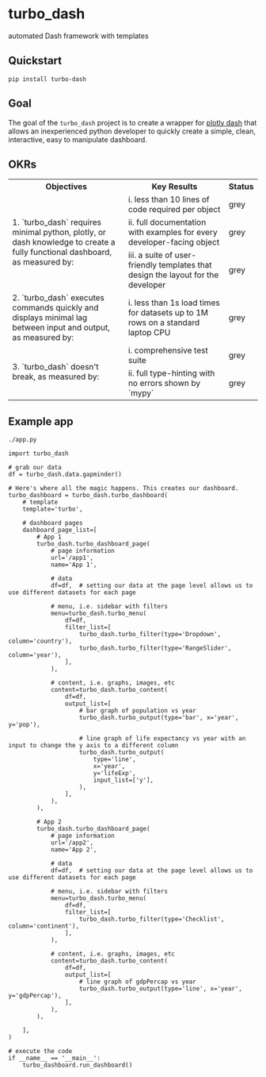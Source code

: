 # turbo_dash
automated Dash framework with templates

## Quickstart
`pip install turbo-dash`

## Goal
The goal of the `turbo_dash` project is to create a wrapper for [plotly dash](https://plotly.com/dash/) that allows an 
inexperienced python developer to quickly create a simple, clean, interactive, easy to manipulate dashboard.

## OKRs
<table>
    <tbody>
        <tr>
            <th>Objectives</th>
            <th>Key Results</th>
            <th>Status</th>
        </tr>
        <tr>
            <td rowspan="3">
                1. `turbo_dash` requires minimal python, plotly, or dash knowledge to create a fully functional 
                dashboard, as measured by:
            </td>
            <td>i. less than 10 lines of code required per object</td>
            <td>grey</td>
        </tr>
        <tr>
            <td>ii. full documentation with examples for every developer-facing object</td>
            <td>grey</td>
        </tr>
        <tr>
            <td>iii. a suite of user-friendly templates that design the layout for the developer</td>
            <td>grey</td>
        </tr>
        <tr>
            <td>
                2. `turbo_dash` executes commands quickly and displays minimal lag between 
                input and output, as measured by:
            </td>
            <td>i. less than 1s load times for datasets up to 1M rows on a standard laptop CPU</td>
            <td>grey</td>
        </tr>
        <tr>
            <td rowspan="2">3. `turbo_dash` doesn't break, as measured by:</td>
            <td>i. comprehensive test suite</td>
            <td>grey</td>
        </tr>
        <tr>
            <td>ii. full type-hinting with no errors shown by `mypy`</td>
            <td>grey</td>
        </tr>
    </tbody>
</table>

## Example app
`./app.py`
```
import turbo_dash

# grab our data
df = turbo_dash.data.gapminder()

# Here's where all the magic happens. This creates our dashboard.
turbo_dashboard = turbo_dash.turbo_dashboard(
    # template
    template='turbo',

    # dashboard pages
    dashboard_page_list=[
        # App 1
        turbo_dash.turbo_dashboard_page(
            # page information
            url='/app1',
            name='App 1',

            # data
            df=df,  # setting our data at the page level allows us to use different datasets for each page

            # menu, i.e. sidebar with filters
            menu=turbo_dash.turbo_menu(
                df=df,
                filter_list=[
                    turbo_dash.turbo_filter(type='Dropdown', column='country'),
                    turbo_dash.turbo_filter(type='RangeSlider', column='year'),
                ],
            ),

            # content, i.e. graphs, images, etc
            content=turbo_dash.turbo_content(
                df=df,
                output_list=[
                    # bar graph of population vs year
                    turbo_dash.turbo_output(type='bar', x='year', y='pop'),

                    # line graph of life expectancy vs year with an input to change the y axis to a different column
                    turbo_dash.turbo_output(
                        type='line',
                        x='year',
                        y='lifeExp',
                        input_list=['y'],
                    ),
                ],
            ),
        ),

        # App 2
        turbo_dash.turbo_dashboard_page(
            # page information
            url='/app2',
            name='App 2',

            # data
            df=df,  # setting our data at the page level allows us to use different datasets for each page

            # menu, i.e. sidebar with filters
            menu=turbo_dash.turbo_menu(
                df=df,
                filter_list=[
                    turbo_dash.turbo_filter(type='Checklist', column='continent'),
                ],
            ),

            # content, i.e. graphs, images, etc
            content=turbo_dash.turbo_content(
                df=df,
                output_list=[
                    # line graph of gdpPercap vs year
                    turbo_dash.turbo_output(type='line', x='year', y='gdpPercap'),
                ],
            ),
        ),

    ],
)

# execute the code
if __name__ == '__main__':
    turbo_dashboard.run_dashboard()
```
